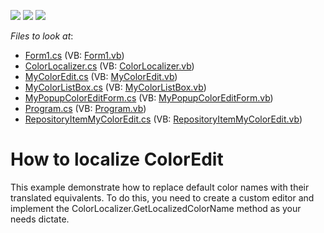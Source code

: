 <!-- default badges list -->
![](https://img.shields.io/endpoint?url=https://codecentral.devexpress.com/api/v1/VersionRange/128621557/13.1.4%2B)
[![](https://img.shields.io/badge/Open_in_DevExpress_Support_Center-FF7200?style=flat-square&logo=DevExpress&logoColor=white)](https://supportcenter.devexpress.com/ticket/details/E2848)
[![](https://img.shields.io/badge/📖_How_to_use_DevExpress_Examples-e9f6fc?style=flat-square)](https://docs.devexpress.com/GeneralInformation/403183)
<!-- default badges end -->
<!-- default file list -->
*Files to look at*:

* [Form1.cs](./CS/WindowsApplication1/Form1.cs) (VB: [Form1.vb](./VB/WindowsApplication1/Form1.vb))
* [ColorLocalizer.cs](./CS/WindowsApplication1/MyColorEdit/ColorLocalizer.cs) (VB: [ColorLocalizer.vb](./VB/WindowsApplication1/MyColorEdit/ColorLocalizer.vb))
* [MyColorEdit.cs](./CS/WindowsApplication1/MyColorEdit/MyColorEdit.cs) (VB: [MyColorEdit.vb](./VB/WindowsApplication1/MyColorEdit/MyColorEdit.vb))
* [MyColorListBox.cs](./CS/WindowsApplication1/MyColorEdit/MyColorListBox.cs) (VB: [MyColorListBox.vb](./VB/WindowsApplication1/MyColorEdit/MyColorListBox.vb))
* [MyPopupColorEditForm.cs](./CS/WindowsApplication1/MyColorEdit/MyPopupColorEditForm.cs) (VB: [MyPopupColorEditForm.vb](./VB/WindowsApplication1/MyColorEdit/MyPopupColorEditForm.vb))
* [Program.cs](./CS/WindowsApplication1/MyColorEdit/Program.cs) (VB: [Program.vb](./VB/WindowsApplication1/MyColorEdit/Program.vb))
* [RepositoryItemMyColorEdit.cs](./CS/WindowsApplication1/MyColorEdit/RepositoryItemMyColorEdit.cs) (VB: [RepositoryItemMyColorEdit.vb](./VB/WindowsApplication1/MyColorEdit/RepositoryItemMyColorEdit.vb))
<!-- default file list end -->
# How to localize ColorEdit


<p>This example demonstrate how to replace default color names with their translated equivalents. To do this, you need to create a custom editor and implement the ColorLocalizer.GetLocalizedColorName method as your needs dictate.</p>

<br/>


